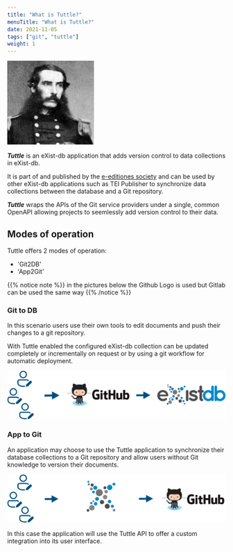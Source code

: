 ```yaml
---
title: "What is Tuttle?"
menuTitle: "What is Tuttle?"
date: 2021-11-05
tags: ["git", "tuttle"]
weight: 1
---
```


![Tuttle logo](/images/HPTuttle-1866.png)

***Tuttle*** is an eXist-db application that adds version control to data collections in eXist-db.

It is part of and published by the [e-editiones society](https://e-editiones.org/) and can be used by
other eXist-db applications such as TEI Publisher to synchronize
data collections between the database and a Git repository. 

***Tuttle*** wraps the APIs of the Git service providers under a single, common OpenAPI allowing
projects to seemlessly add version control to their data.


## Modes of operation

Tuttle offers 2 modes of operation:
* 'Git2DB'
* 'App2Git'

{{% notice note %}}
in the pictures below the Github Logo is used but Gitlab can be used the same way
{{% /notice %}}

### Git to DB

In this scenario users use their own tools to edit documents and push their changes to a git repository.

With Tuttle enabled the configured eXist-db collection can be updated completely or incrementally on request
or by using a git workflow for automatic deployment.

![DB 2 Git](/images/git2db.png)

### App to Git

An application may choose to use the Tuttle application to synchronize their database collections to a Git repository and allow
users without Git knowledge to version their documents. 

![App 2 Git](/images/app2git.png)

In this case the application will use the Tuttle API to offer a custom integration into its user interface.
